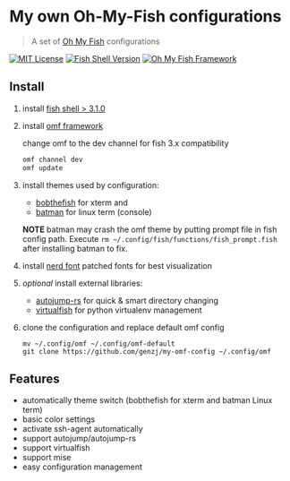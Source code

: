 # My own Oh-My-Fish configurations #

> A set of [Oh My Fish](https://github.com/oh-my-fish/oh-my-fish) configurations

[![MIT License](https://img.shields.io/badge/license-MIT-007EC7.svg?style=flat-square)](/LICENSE)
[![Fish Shell Version](https://img.shields.io/badge/fish-v3.1.0-007EC7.svg?style=flat-square)](http://fishshell.com)
[![Oh My Fish Framework](https://img.shields.io/badge/Oh%20My%20Fish-Framework-007EC7.svg?style=flat-square)](https://www.github.com/oh-my-fish/oh-my-fish)

## Install ##

1. install [fish shell > 3.1.0](https://fishshell.com/)

2. install [omf framework](https://github.com/oh-my-fish/oh-my-fish)

    change omf to the dev channel for fish 3.x compatibility

    ```sh
    omf channel dev
    omf update
    ```

3. install themes used by configuration:

    * [bobthefish](https://github.com/oh-my-fish/theme-bobthefish) for xterm and
    * [batman](https://github.com/oh-my-fish/theme-batman) for linux term (console)

    **NOTE** batman may crash the omf theme by putting prompt file in fish config
    path. Execute `rm ~/.config/fish/functions/fish_prompt.fish` after installing batman to fix.

4. install [nerd font](https://github.com/ryanoasis/nerd-fonts)  patched fonts for best visualization

5. *optional* install external libraries:

    * [autojump-rs](https://github.com/xen0n/autojump-rs) for quick & smart directory changing
    * [virtualfish](https://github.com/adambrenecki/virtualfish) for python virtualenv management

6. clone the configuration and replace default omf config

    ```shell
    mv ~/.config/omf ~/.config/omf-default
    git clone https://github.com/genzj/my-omf-config ~/.config/omf
    ```

## Features ##

* automatically theme switch (bobthefish for xterm and batman Linux term)
* basic color settings
* activate ssh-agent automatically
* support autojump/autojump-rs
* support virtualfish
* support mise
* easy configuration management
